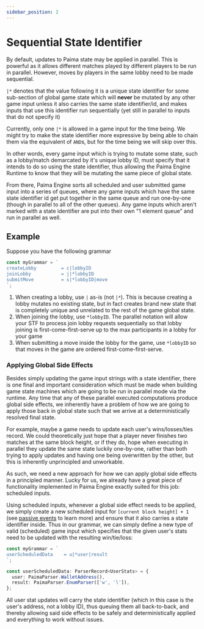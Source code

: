 ```yaml
---
sidebar_position: 2
---
```


# Sequential State Identifier

By default, updates to Paima state may be applied in parallel. This is powerful as it allows different matches played by different players to be run in parallel. However, moves by players in the same lobby need to be made sequential.

`|*` denotes that the value following it is a unique state identifier for some sub-section of global game state which will **never** be mutated by any other game input unless it also carries the same state identifier/id, and makes inputs that use this identifier run sequentially (yet still in parallel to inputs that do not specify it)

Currently, only one `|*` is allowed in a game input for the time being. We might try to make the state identifier more expressive by being able to chain them via the equivalent of `AND`s, but for the time being we will skip over this.

In other words, every game input which is trying to mutate some state, such as a lobby/match demarcated by it's unique lobby ID, must specify that it intends to do so using the state identifier, thus allowing the Paima Engine Runtime to know that they will be mutating the same piece of global state.

From there, Paima Engine sorts all scheduled and user submitted game input into a series of queues, where any game inputs which have the same state identifier id get put together in the same queue and run one-by-one (though in parallel to all of the other queues). Any game inputs which aren't marked with a state identifier are put into their own "1 element queue" and run in parallel as well.

## Example

Suppose you have the following grammar
```typescript
const myGrammar = `
createLobby         = c|lobbyID
joinLobby           = j|*lobbyID
submitMove          = s|*lobbyID|move
`;
```

1. When creating a lobby, use `|` as-is (not `|*`). This is because creating a lobby mutates no existing state, but in fact creates brand new state that is completely unique and unrelated to the rest of the game global state.
2. When joining the lobby, use `*lobbyID`. The parallel notation will allow your STF to process join lobby requests sequentially so that lobby joining is first-come-first-serve up to the max participants in a lobby for your game
3. When submitting a move inside the lobby for the game, use `*lobbyID` so that moves in the game are ordered first-come-first-serve.

### Applying Global Side Effects

Besides simply updating the game input strings with a state identifier, there is one final and important consideration which must be made when building game state machines which are going to be run in parallel mode via the runtime. Any time that any of these parallel executed computations produce global side effects, we inherently have a problem of how we are going to apply those back in global state such that we arrive at a deterministically resolved final state.

For example, maybe a game needs to update each user's wins/losses/ties record. We could theoretically just hope that a player never finishes two matches at the same block height, or if they do, hope when executing in parallel they update the same state luckily one-by-one, rather than both trying to apply updates and having one being overwritten by the other, but this is inherently unprincipled and unworkable.

As such, we need a new approach for how we can apply global side effects in a principled manner. Lucky for us, we already have a great piece of functionality implemented in Paima Engine exactly suited for this job: scheduled inputs.

Using scheduled inputs, whenever a global side effect needs to be applied, we simply create a new scheduled input for `[current block height] + 1` (see [passive events](../3-react-to-events/1-scheduled-events.md) to learn more) and ensure that it also carries a state identifier inside. Thus in our grammar, we can simply define a new type of valid (scheduled) game input which specifies that the given user's stats need to be updated with the resulting win/tie/loss:

```typescript
const myGrammar = `
userScheduledData    = u|*user|result
`;

const userScheduledData: ParserRecord<UserStats> = {
  user: PaimaParser.WalletAddress(),
  result: PaimaParser.EnumParser(['w', 'l']),
};
```

All user stat updates will carry the state identifier (which in this case is the user's address, not a lobby ID), thus queuing them all back-to-back, and thereby allowing said side effects to be safely and deterministically applied and everything to work without issues.

